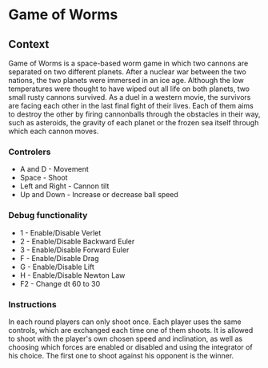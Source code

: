 # Game of Worms
## Context
Game of Worms is a space-based worm game in which two cannons are separated on two different planets. After a nuclear war between the two nations, the two planets were immersed in an ice age. Although the low temperatures were thought to have wiped out all life on both planets, two small rusty cannons survived.  As a duel in a western movie, the survivors are facing each other in the last final fight of their lives. Each of them aims to destroy the other by firing cannonballs through the obstacles in their way, such as asteroids, the gravity of each planet or the frozen sea itself through which each cannon moves. 

### Controlers
- A and D - Movement
- Space - Shoot
- Left and Right - Cannon tilt
- Up and Down - Increase or decrease ball speed

### Debug functionality
- 1 - Enable/Disable Verlet
- 2 - Enable/Disable Backward Euler
- 3 - Enable/Disable Forward Euler
- F - Enable/Disable Drag
- G - Enable/Disable Lift
- H - Enable/Disable Newton Law
- F2 - Change dt 60 to 30

### Instructions
In each round players can only shoot once. Each player uses the same controls, which are exchanged each time one of them shoots. It is allowed to shoot with the player's own chosen speed and inclination, as well as choosing which forces are enabled or disabled and using the integrator of his choice. The first one to shoot against his opponent is the winner.
